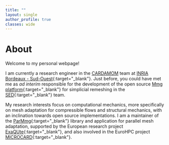 ```yaml
---
title: ""
layout: single
author_profile: true
classes: wide
---
```


# About

Welcome to my personal webpage!

I am currently a research engineer in the [CARDAMOM](https://team.inria.fr/cardamom/) team at [INRIA Bordeaux - Sud-Ouest](https://www.inria.fr/en/centre-bordeaux-sud-ouest){:target="_blank"}.
Just before, you could have met me as _ad interim_ responsible for the development of the open source [Mmg platform](https://www.mmgtools.org){:target="_blank"} for simplicial remeshing in the [SED](http://sed.bordeaux.inria.fr){:target="_blank"} team.

My research interests focus on computational mechanics, more specifically on mesh adaptation for compressible flows and structural mechanics, with an inclination towards open source implementations.
I am a maintainer of the [ParMmg](https://github.com/MmgTools/ParMmg){:target="_blank"} library and application for parallel mesh adaptation, supported by the European research project [ExaQUte](http://exaqute.eu){:target="_blank"}, and also involved in the EuroHPC project [MICROCARD](https://microcard.eu/index-en.html){:target="_blank"}.
